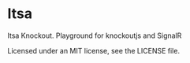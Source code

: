 Itsa
====

Itsa Knockout. Playground for knockoutjs and SignalR


Licensed under an MIT license, see the LICENSE file.
